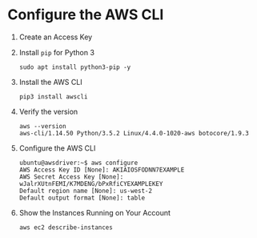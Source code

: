 # Configure the AWS CLI

1. Create an Access Key
2. Install `pip` for Python 3

   ```
   sudo apt install python3-pip -y
   ```

3. Install the AWS CLI

   ```
   pip3 install awscli
   ```

4. Verify the version

   ```
   aws --version
   aws-cli/1.14.50 Python/3.5.2 Linux/4.4.0-1020-aws botocore/1.9.3
   ```

5. Configure the AWS CLI

   ```
   ubuntu@awsdriver:~$ aws configure
   AWS Access Key ID [None]: AKIAIOSFODNN7EXAMPLE
   AWS Secret Access Key [None]: wJalrXUtnFEMI/K7MDENG/bPxRfiCYEXAMPLEKEY
   Default region name [None]: us-west-2
   Default output format [None]: table
   ```

6. Show the Instances Running on Your Account

   ```
   aws ec2 describe-instances
   ```
